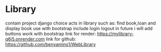# Library #
contain project django 
choice acts in library such as:
find book,loan and display book
use with bootstrap include login logout
in future i will add buttons work with bootstrap
link for render: https://mylibrary-q6j5.onrender.com
link for github: https://github.com/benyamins1/WebLibrary
